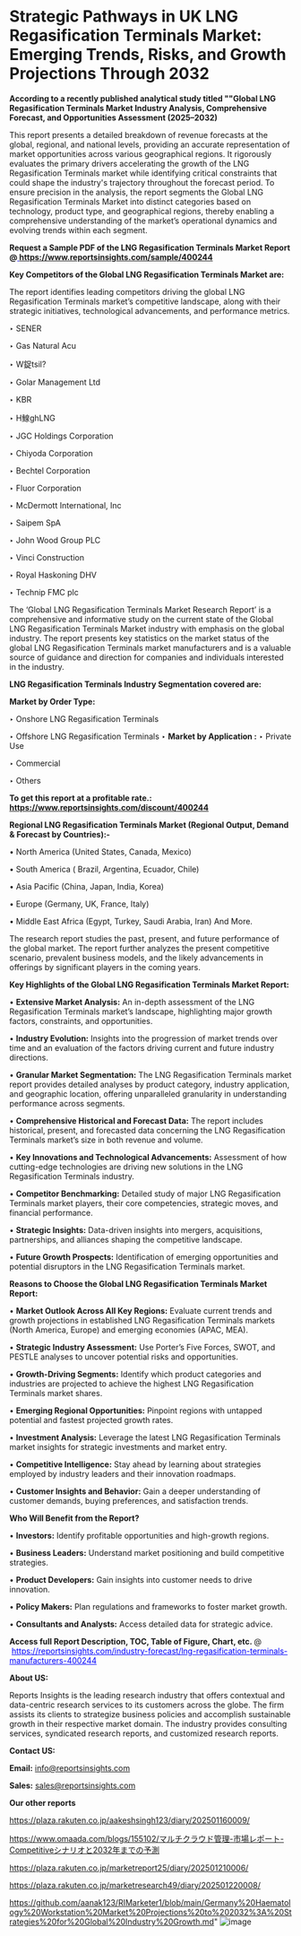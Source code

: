 # Strategic Pathways in UK LNG Regasification Terminals Market: Emerging Trends, Risks, and Growth Projections Through 2032

<strong>According to a recently published analytical study titled ""Global LNG Regasification Terminals Market Industry Analysis, Comprehensive Forecast, and Opportunities Assessment (2025–2032)</strong>

This report presents a detailed breakdown of revenue forecasts at the global, regional, and national levels, providing an accurate representation of market opportunities across various geographical regions. It rigorously evaluates the primary drivers accelerating the growth of the LNG Regasification Terminals market while identifying critical constraints that could shape the industry's trajectory throughout the forecast period. To ensure precision in the analysis, the report segments the Global LNG Regasification Terminals Market into distinct categories based on technology, product type, and geographical regions, thereby enabling a comprehensive understanding of the market’s operational dynamics and evolving trends within each segment.

<strong>Request a Sample PDF of the LNG Regasification Terminals Market Report </strong><strong>@<a href=https://www.reportsinsights.com/sample/400244 style=color:#0000ff;> https://www.reportsinsights.com/sample/400244</a></strong></font>

<strong>Key Competitors of the Global LNG Regasification Terminals Market are:</strong>

The report identifies leading competitors driving the global LNG Regasification Terminals market’s competitive landscape, along with their strategic initiatives, technological advancements, and performance metrics.

‣ SENER

‣ Gas Natural Acu

‣ W鋜tsil?

‣ Golar Management Ltd

‣ KBR

‣ H鰁ghLNG

‣ JGC Holdings Corporation

‣ Chiyoda Corporation

‣ Bechtel Corporation

‣ Fluor Corporation

‣ McDermott International, Inc

‣ Saipem SpA

‣ John Wood Group PLC

‣ Vinci Construction

‣ Royal Haskoning DHV

‣ Technip FMC plc

The ‘Global LNG Regasification Terminals Market Research Report’ is a comprehensive and informative study on the current state of the Global LNG Regasification Terminals Market industry with emphasis on the global industry. The report presents key statistics on the market status of the global LNG Regasification Terminals market manufacturers and is a valuable source of guidance and direction for companies and individuals interested in the industry.

<strong>LNG Regasification Terminals Industry Segmentation covered are:</strong>

<strong>Market by Order Type: </strong>

‣ Onshore LNG Regasification Terminals

‣ Offshore LNG Regasification Terminals
‣ 
<strong>Market by Application :</strong>
‣ Private Use

‣ Commercial

‣ Others

<strong>To get this report at a profitable rate.: <a href=https://www.reportsinsights.com/discount/400244 style=color:#0000ff;>https://www.reportsinsights.com/discount/400244</a></strong></font>

<strong>Regional LNG Regasification Terminals Market (Regional Output, Demand &amp; Forecast by Countries):-</strong>

• North America (United States, Canada, Mexico)

• South America ( Brazil, Argentina, Ecuador, Chile)

• Asia Pacific (China, Japan, India, Korea)

• Europe (Germany, UK, France, Italy)

• Middle East Africa (Egypt, Turkey, Saudi Arabia, Iran) And More.

The research report studies the past, present, and future performance of the global market. The report further analyzes the present competitive scenario, prevalent business models, and the likely advancements in offerings by significant players in the coming years.

<strong>Key Highlights of the Global LNG Regasification Terminals Market Report:</strong>

• <strong>Extensive Market Analysis:</strong> An in-depth assessment of the LNG Regasification Terminals market’s landscape, highlighting major growth factors, constraints, and opportunities.

• <strong>Industry Evolution:</strong> Insights into the progression of market trends over time and an evaluation of the factors driving current and future industry directions.

• <strong>Granular Market Segmentation:</strong> The LNG Regasification Terminals market report provides detailed analyses by product category, industry application, and geographic location, offering unparalleled granularity in understanding performance across segments.

• <strong>Comprehensive Historical and Forecast Data:</strong> The report includes historical, present, and forecasted data concerning the LNG Regasification Terminals market’s size in both revenue and volume.

• <strong>Key Innovations and Technological Advancements:</strong> Assessment of how cutting-edge technologies are driving new solutions in the LNG Regasification Terminals industry.

• <strong>Competitor Benchmarking:</strong> Detailed study of major LNG Regasification Terminals market players, their core competencies, strategic moves, and financial performance.

• <strong>Strategic Insights:</strong> Data-driven insights into mergers, acquisitions, partnerships, and alliances shaping the competitive landscape.

• <strong>Future Growth Prospects:</strong> Identification of emerging opportunities and potential disruptors in the LNG Regasification Terminals market.

<strong>Reasons to Choose the Global LNG Regasification Terminals Market Report:</strong>

• <strong>Market Outlook Across All Key Regions:</strong> Evaluate current trends and growth projections in established LNG Regasification Terminals markets (North America, Europe) and emerging economies (APAC, MEA).

• <strong>Strategic Industry Assessment:</strong> Use Porter’s Five Forces, SWOT, and PESTLE analyses to uncover potential risks and opportunities.

• <strong>Growth-Driving Segments:</strong> Identify which product categories and industries are projected to achieve the highest LNG Regasification Terminals market shares.

• <strong>Emerging Regional Opportunities:</strong> Pinpoint regions with untapped potential and fastest projected growth rates.

• <strong>Investment Analysis:</strong> Leverage the latest LNG Regasification Terminals market insights for strategic investments and market entry.

• <strong>Competitive Intelligence:</strong> Stay ahead by learning about strategies employed by industry leaders and their innovation roadmaps.

• <strong>Customer Insights and Behavior:</strong> Gain a deeper understanding of customer demands, buying preferences, and satisfaction trends.

<strong>Who Will Benefit from the Report?</strong>

• <strong>Investors:</strong> Identify profitable opportunities and high-growth regions.

• <strong>Business Leaders:</strong> Understand market positioning and build competitive strategies.

• <strong>Product Developers:</strong> Gain insights into customer needs to drive innovation.

• <strong>Policy Makers:</strong> Plan regulations and frameworks to foster market growth.

• <strong>Consultants and Analysts:</strong> Access detailed data for strategic advice.
</ul>
<strong>Access full Report Description, TOC, Table of Figure, Chart, etc. </strong>@  <a href=https://reportsinsights.com/industry-forecast/lng-regasification-terminals-manufacturers-400244 style=color:#0000ff;>https://reportsinsights.com/industry-forecast/lng-regasification-terminals-manufacturers-400244</a></font>

<strong><strong>About US</strong>:</strong>

Reports Insights is the leading research industry that offers contextual and data-centric research services to its customers across the globe. The firm assists its clients to strategize business policies and accomplish sustainable growth in their respective market domain. The industry provides consulting services, syndicated research reports, and customized research reports.

<strong>Contact US:</strong>

<p class=""""><b>Email:</b> <a href=mailto:info@reportsinsights.com>info@reportsinsights.com</a></p>
<p class=""""><b>Sales:</b> <a href=mailto:sales@reportsinsights.com>sales@reportsinsights.com</a></p>

<strong>Our other reports</strong>

<a href=https://plaza.rakuten.co.jp/aakeshsingh123/diary/202501160009/>https://plaza.rakuten.co.jp/aakeshsingh123/diary/202501160009/</a>

<a href=https://www.omaada.com/blogs/155102/マルチクラウド管理-市場レポート-Competitiveシナリオと2032年までの予測>https://www.omaada.com/blogs/155102/マルチクラウド管理-市場レポート-Competitiveシナリオと2032年までの予測</a>

<a href=https://plaza.rakuten.co.jp/marketreport25/diary/202501210006/>https://plaza.rakuten.co.jp/marketreport25/diary/202501210006/</a>

<a href=https://plaza.rakuten.co.jp/marketresearch49/diary/202501220008/>https://plaza.rakuten.co.jp/marketresearch49/diary/202501220008/</a>

<a href=https://github.com/aanak123/RIMarketer1/blob/main/Germany%20Haematology%20Workstation%20Market%20Projections%20to%202032%3A%20Strategies%20for%20Global%20Industry%20Growth.md>https://github.com/aanak123/RIMarketer1/blob/main/Germany%20Haematology%20Workstation%20Market%20Projections%20to%202032%3A%20Strategies%20for%20Global%20Industry%20Growth.md</a>"
![image](https://github.com/user-attachments/assets/d43fa052-226f-48aa-8f92-87711c7231ed)
